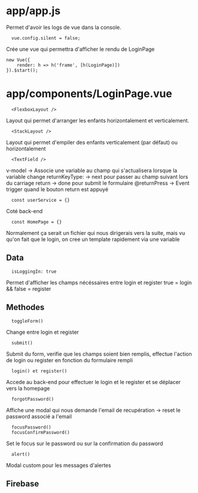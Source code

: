 # app/app.js

Permet d'avoir les logs de vue dans la console.

```
  vue.config.silent = false;
```

Crée une vue qui permettra d'afficher le rendu de LoginPage

```
new Vue({
    render: h => h('frame', [h(LoginPage)])
}).$start();
```

# app/components/LoginPage.vue

```
  <FlexboxLayout />
```

Layout qui permet d'arranger les enfants horizontalement et verticalement.

```
  <StackLayout />
```

Layout qui permet d'empiler des enfants verticalement (par défaut) ou horizontalement

```
  <TextField />
```

v-model -> Associe une variable au champ qui s'actualisera lorsque la variable change
returnKeyType:
-> next pour passer au champ suivant lors du carriage return
-> done pour submit le formulaire
@returnPress -> Event trigger quand le bouton return est appuyé

```
  const userService = {}
```

Coté back-end

```
  const HomePage = {}
```

Normalement ça serait un fichier qui nous dirigerais vers la suite, mais vu qu'on fait que le login, on cree un template rapidement via une variable

## Data

```
  isLoggingIn: true
```

Permet d'afficher les champs nécéssaires entre login et register
true = login && false = register

## Methodes

```
  toggleForm()
```

Change entre login et register

```
  submit()
```

Submit du form, verifie que les champs soient bien remplis, effectue l'action de login ou register en fonction du formulaire rempli

```
  login() et register()
```

Accede au back-end pour effectuer le login et le register et se déplacer vers la homepage

```
  forgotPassword()
```

Affiche une modal qui nous demande l'email de recupération -> reset le password associé a l'email

```
  focusPassword()
  focusConfirmPassword()
```

Set le focus sur le password ou sur la confirmation du password

```
  alert()
```

Modal custom pour les messages d'alertes

## Firebase

